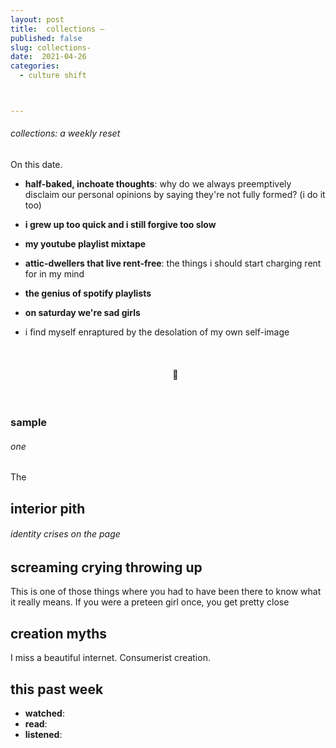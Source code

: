 ```yaml
---
layout: post
title:  collections — 
published: false
slug: collections-
date:  2021-04-26
categories:
  - culture shift



---
```


###### collections: a weekly reset



On this date.

- **half-baked, inchoate thoughts**: why do we always preemptively disclaim our personal opinions by saying they're not fully formed? (i do it too)

- **i grew up too quick and i still forgive too slow**

- **my youtube playlist mixtape**

- **attic-dwellers that live rent-free**: the things i should start charging rent for in my mind

- **the genius of spotify playlists**

- **on saturday we're sad girls**

- i find myself enraptured by the desolation of my own self-image

  

  

  <br />

  <h4 style="text-align:center">💌</h4>

  <!--more-->

  <br/>

### sample

###### one

The 



## interior pith

###### identity crises on the page










## screaming crying throwing up

This is one of those things where you had to have been there to know what it really means. If you were a preteen girl once, you get pretty close


## creation myths 

I miss a beautiful internet. Consumerist creation.






## this past week

- **watched**: 
- **read**:
- **listened**: